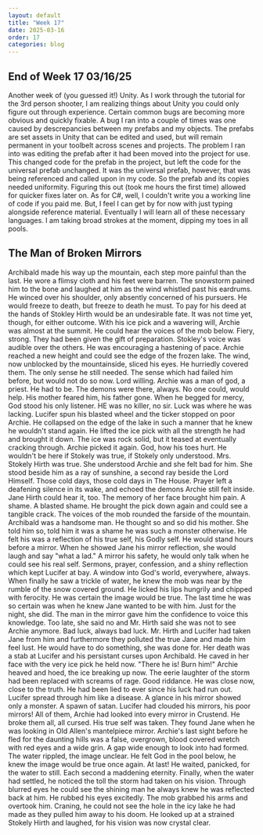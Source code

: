 ```yaml
---
layout: default
title: "Week 17"
date: 2025-03-16
order: 17
categories: blog
---
```


## End of Week 17 03/16/25
Another week of (you guessed it!) Unity. As I work through the tutorial for the 3rd person shooter, I am realizing things about Unity you could only figure out through experience. Certain common bugs are becoming more obvious and quickly fixable. A bug I ran into a couple of times was one caused by descrepancies between my prefabs and my objects. The prefabs are set assets in Unity that can be edited and used, but will remain permanent in your toolbelt across scenes and projects. The problem I ran into was editing the prefab after it had been moved into the project for use. This changed code for the prefab in the project, but left the code for the universal prefab unchanged. It was the universal prefab, however, that was being referenced and called upon in my code. So the prefab and its copies needed uniformity. Figuring this out (took me hours the first time) allowed for quicker fixes later on. As for C#, well, I couldn't write you a working line of code if you paid me. But, I feel I can get by for now with just typing alongside reference material. Eventually I will learn all of these necessary languages. I am taking broad strokes at the moment, dipping my toes in all pools. 


## The Man of Broken Mirrors
Archibald made his way up the mountain, each step more painful than the last. He wore a flimsy cloth and his feet were barren. The snowstorm pained him to the bone and laughed at him as the wind whistled past his eardrums. He winced over his shoulder, only absently concerned of his pursuers. He would freeze to death, but freeze to death he must. To pay for his deed at the hands of Stokley Hirth would be an undesirable fate. It was not time yet, though, for either outcome. With his ice pick and a wavering will, Archie was almost at the summit. He could hear the voices of the mob below. Fiery, strong. They had been given the gift of preparation. Stokley's voice was audible over the others. He was encouraging a hastening of pace. Archie reached a new height and could see the edge of the frozen lake. The wind, now unblocked by the mountainside, sliced his eyes. He hurriedly covered them. The only sense he still needed. The sense which had failed him before, but would not do so now. Lord willing. Archie was a man of god, a priest. He had to be. The demons were there, always. No one could, would help. His mother feared him, his father gone. When he begged for mercy, God stood his only listener. HE was no killer, no sir. Luck was where he was lacking. Lucifer spun his blasted wheel and the ticker stopped on poor Archie. He collapsed on the edge of the lake in such a manner that he knew he wouldn't stand again. He lifted the ice pick with all the strength he had and brought it down. The ice was rock solid, but it teased at eventually cracking through. Archie picked it again. God, how his toes hurt. He wouldn't be here if Stokely was true, if Stokely only understood. Mrs. Stokely Hirth was true. She understood Archie and she felt bad for him. She stood beside him as a ray of sunshine, a second ray beside the Lord Himself. Those cold days, those cold days in The House. Prayer left a deafening silence in its wake, and echoed the demons Archie still felt inside. Jane Hirth could hear it, too. The memory of her face brought him pain. A shame. A blasted shame. He brought the pick down again and could see a tangible crack. The voices of the mob rounded the farside of the mountain. Archibald was a handsome man. He thought so and so did his mother. She told him so, told him it was a shame he was such a monster otherwise. He felt his was a reflection of his true self, his Godly self. He would stand hours before a mirror. When he showed Jane his mirror reflection, she would laugh and say "what a lad." A mirror his safety, he would only talk when he could see his real self. Sermons, prayer, confession, and a shiny reflection which kept Lucifer at bay. A window into God's world, everywhere, always. When finally he saw a trickle of water, he knew the mob was near by the rumble of the snow covered ground. He licked his lips hungrily and chipped with ferocity. He was certain the image would be true. The last time he was so certain was when he knew Jane wanted to be with him. Just for the night, she did. The man in the mirror gave him the confidence to voice this knowledge. Too late, she said no and Mr. Hirth said she was not to see Archie anymore. Bad luck, always bad luck. Mr. Hirth and Lucifer had taken Jane from him and furthermore they polluted the true Jane and made him feel lust. He would have to do something, she was done for. Her death was a stab at Lucifer and his persistant curses upon Archibald. He caved in her face with the very ice pick he held now. "There he is! Burn him!" Archie heaved and hoed, the ice breaking up now. The eerie laughter of the storm had been replaced with screams of rage. Good riddance. He was close now, close to the truth. He had been lied to ever since his luck had run out. Lucifer spread through him like a disease. A glance in his mirror showed only a monster. A spawn of satan. Lucifer had clouded his mirrors, his poor mirrors! All of them, Archie had looked into every mirror in Crustend. He broke them all, all cursed. His true self was taken. They found Jane when he was looking in Old Allen's mantelpiece mirror. Archie's last sight before he fled for the daunting hills was a false, overgrown, blood covered wretch with red eyes and a wide grin. A gap wide enough to look into had formed. The water rippled, the image unclear. He felt God in the pool below, he knew the image would be true once again. At last! He waited, panicked, for the water to still. Each second a maddening eternity. Finally, when the water had settled, he noticed the toll the storm had taken on his vision. Through blurred eyes he could see the shining man he always knew he was reflected back at him. He rubbed his eyes excitedly. The mob grabbed his arms and overtook him. Craning, he could not see the hole in the icy lake he had made as they pulled him away to his doom. He looked up at a strained Stokely Hirth and laughed, for his vision was now crystal clear.
